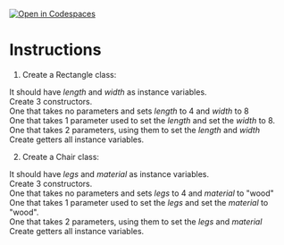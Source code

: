 [![Open in Codespaces](https://classroom.github.com/assets/launch-codespace-2972f46106e565e64193e422d61a12cf1da4916b45550586e14ef0a7c637dd04.svg)](https://classroom.github.com/open-in-codespaces?assignment_repo_id=19431571)
# Instructions  


  1. Create a Rectangle class:

It should have _length_ and _width_ as instance variables.</br>
Create 3 constructors.</br>
One that takes no parameters and sets _length_ to 4 and _width_ to 8</br>
One that takes 1 parameter used to set the _length_ and set the _width_ to 8.</br>
One that takes 2 parameters, using them to set the _length_ and _width_</br>
Create getters all instance variables.</br>

  2. Create a Chair class:

It should have _legs_ and _material_ as instance variables.</br>
Create 3 constructors.</br>
One that takes no parameters and sets _legs_ to 4 and _material_ to "wood"</br>
One that takes 1 parameter used to set the _legs_ and set the _material_ to "wood".</br>
One that takes 2 parameters, using them to set the _legs_ and _material_</br>
Create getters all instance variables.</br>
 

